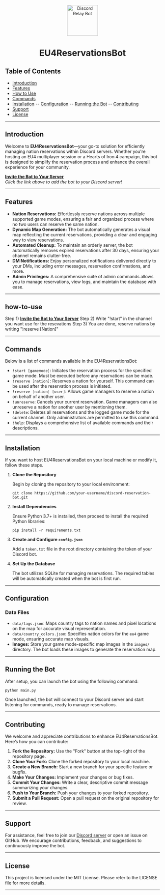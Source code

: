 <div align="center">
    <img src="https://i.imgur.com/F60J2JS.png" alt="Discord Relay Bot" width="100" />
    <h1>EU4ReservationsBot</h1>
</div>

## **Table of Contents**
- [Introduction](#introduction)
- [Features](#features)
- [How to Use](#how-to-use)
- [Commands](#commands)
- [Installation](#installation)
-- [Configuration](##configuration)
-- [Running the Bot](##running-the-bot)
-- [Contributing](#contributing)
- [Support](#support)
- [License](#license)

---

## **Introduction**

Welcome to **EU4ReservationsBot**—your go-to solution for efficiently managing nation reservations within Discord servers. Whether you're hosting an EU4 multiplayer session or a Hearts of Iron 4 campaign, this bot is designed to simplify the reservation process and enhance the overall experience for your community.

[**Invite the Bot to Your Server**](https://discord.com/oauth2/authorize?client_id=733588874500243486&scope=bot)  
*Click the link above to add the bot to your Discord server!*

---

## **Features**

- **Nation Reservations:** Effortlessly reserve nations across multiple supported game modes, ensuring a fair and organized process where no two users can reserve the same nation.
- **Dynamic Map Generation:** The bot automatically generates a visual map reflecting the current reservations, providing a clear and engaging way to view reservations.
- **Automated Cleanup:** To maintain an orderly server, the bot automatically removes expired reservations after 30 days, ensuring your channel remains clutter-free.
- **DM Notifications:** Enjoy personalized notifications delivered directly to your DMs, including error messages, reservation confirmations, and more.
- **Admin Privileges:** A comprehensive suite of admin commands allows you to manage reservations, view logs, and maintain the database with ease.

---

## **how-to-use**

Step 1) [**Invite the Bot to Your Server**](https://discord.com/oauth2/authorize?client_id=733588874500243486&scope=bot) 
Step 2)	Write "!start" in the channel you want use for the resevations
Step 3) You are done, reserve nations by writing "!reserve [Nation]"

---

## **Commands**

Below is a list of commands available in the EU4ReservationsBot:

- `!start [gamemode]`: Initiates the reservation process for the specified game mode. Must be executed before any reservations can be made.
- `!reserve [nation]`: Reserves a nation for yourself. This command can be used after the reservation process is initiated.
- `!reserve [nation] [user]`: Allows game managers to reserve a nation on behalf of another user.
- `!unreserve`: Cancels your current reservation. Game managers can also unreserve a nation for another user by mentioning them.
- `!delete`: Deletes all reservations and the logged game mode for the current channel. Only administrators are permitted to use this command.
- `!help`: Displays a comprehensive list of available commands and their descriptions.

---

## **Installation**

If you want to host EU4ReservationsBot on your local machine or modify it, follow these steps.

1. **Clone the Repository**

   Begin by cloning the repository to your local environment:

   ```git clone https://github.com/your-username/discord-reservation-bot.git```

2. **Install Dependencies**

   Ensure Python 3.7+ is installed, then proceed to install the required Python libraries:

   ```pip install -r requirements.txt```

3. **Create and Configure `config.json`**

   Add a `token.txt` file in the root directory containing the token of your Discord bot.

4. **Set Up the Database**

   The bot utilizes SQLite for managing reservations. The required tables will be automatically created when the bot is first run.

---

## **Configuration**

### **Data Files**

- `data/tags.json`: Maps country tags to nation names and pixel locations on the map for accurate visual representation.
- `data/country_colors.json`: Specifies nation colors for the `eu4` game mode, ensuring accurate map visuals.
- **Images:** Store your game mode-specific map images in the `images/` directory. The bot loads these images to generate the reservation map.

---

## **Running the Bot**

After setup, you can launch the bot using the following command:

```python main.py```

Once launched, the bot will connect to your Discord server and start listening for commands, ready to manage reservations.

---

## **Contributing**

We welcome and appreciate contributions to enhance EU4ReservationsBot. Here’s how you can contribute:

1. **Fork the Repository:** Use the "Fork" button at the top-right of the repository page.
2. **Clone Your Fork:** Clone the forked repository to your local machine.
3. **Create a New Branch:** Start a new branch for your specific feature or bugfix.
4. **Make Your Changes:** Implement your changes or bug fixes.
5. **Commit Your Changes:** Write a clear, descriptive commit message summarizing your changes.
6. **Push to Your Branch:** Push your changes to your forked repository.
7. **Submit a Pull Request:** Open a pull request on the original repository for review.

---

## **Support**

For assistance, feel free to join our [Discord server](https://discord.gg/zcu5aFwKGf) or open an issue on GitHub. We encourage contributions, feedback, and suggestions to continuously improve the bot.

---

## **License**

This project is licensed under the MIT License. Please refer to the LICENSE file for more details.

---
